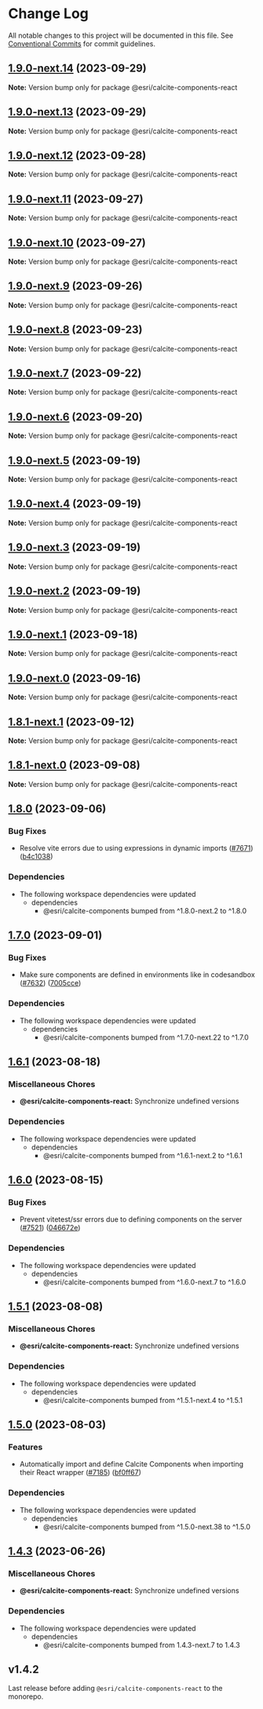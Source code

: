 # Change Log

All notable changes to this project will be documented in this file.
See [Conventional Commits](https://conventionalcommits.org) for commit guidelines.

## [1.9.0-next.14](https://github.com/Esri/calcite-design-system/compare/@esri/calcite-components-react@1.9.0-next.13...@esri/calcite-components-react@1.9.0-next.14) (2023-09-29)

**Note:** Version bump only for package @esri/calcite-components-react

## [1.9.0-next.13](https://github.com/Esri/calcite-design-system/compare/@esri/calcite-components-react@1.9.0-next.12...@esri/calcite-components-react@1.9.0-next.13) (2023-09-29)

**Note:** Version bump only for package @esri/calcite-components-react

## [1.9.0-next.12](https://github.com/Esri/calcite-design-system/compare/@esri/calcite-components-react@1.9.0-next.11...@esri/calcite-components-react@1.9.0-next.12) (2023-09-28)

**Note:** Version bump only for package @esri/calcite-components-react

## [1.9.0-next.11](https://github.com/Esri/calcite-design-system/compare/@esri/calcite-components-react@1.9.0-next.10...@esri/calcite-components-react@1.9.0-next.11) (2023-09-27)

**Note:** Version bump only for package @esri/calcite-components-react

## [1.9.0-next.10](https://github.com/Esri/calcite-design-system/compare/@esri/calcite-components-react@1.9.0-next.9...@esri/calcite-components-react@1.9.0-next.10) (2023-09-27)

**Note:** Version bump only for package @esri/calcite-components-react

## [1.9.0-next.9](https://github.com/Esri/calcite-design-system/compare/@esri/calcite-components-react@1.9.0-next.8...@esri/calcite-components-react@1.9.0-next.9) (2023-09-26)

**Note:** Version bump only for package @esri/calcite-components-react

## [1.9.0-next.8](https://github.com/Esri/calcite-design-system/compare/@esri/calcite-components-react@1.9.0-next.7...@esri/calcite-components-react@1.9.0-next.8) (2023-09-23)

**Note:** Version bump only for package @esri/calcite-components-react

## [1.9.0-next.7](https://github.com/Esri/calcite-design-system/compare/@esri/calcite-components-react@1.9.0-next.6...@esri/calcite-components-react@1.9.0-next.7) (2023-09-22)

**Note:** Version bump only for package @esri/calcite-components-react

## [1.9.0-next.6](https://github.com/Esri/calcite-design-system/compare/@esri/calcite-components-react@1.9.0-next.5...@esri/calcite-components-react@1.9.0-next.6) (2023-09-20)

**Note:** Version bump only for package @esri/calcite-components-react

## [1.9.0-next.5](https://github.com/Esri/calcite-design-system/compare/@esri/calcite-components-react@1.9.0-next.4...@esri/calcite-components-react@1.9.0-next.5) (2023-09-19)

**Note:** Version bump only for package @esri/calcite-components-react

## [1.9.0-next.4](https://github.com/Esri/calcite-design-system/compare/@esri/calcite-components-react@1.9.0-next.3...@esri/calcite-components-react@1.9.0-next.4) (2023-09-19)

**Note:** Version bump only for package @esri/calcite-components-react

## [1.9.0-next.3](https://github.com/Esri/calcite-design-system/compare/@esri/calcite-components-react@1.9.0-next.2...@esri/calcite-components-react@1.9.0-next.3) (2023-09-19)

**Note:** Version bump only for package @esri/calcite-components-react

## [1.9.0-next.2](https://github.com/Esri/calcite-design-system/compare/@esri/calcite-components-react@1.9.0-next.1...@esri/calcite-components-react@1.9.0-next.2) (2023-09-19)

**Note:** Version bump only for package @esri/calcite-components-react

## [1.9.0-next.1](https://github.com/Esri/calcite-design-system/compare/@esri/calcite-components-react@1.9.0-next.0...@esri/calcite-components-react@1.9.0-next.1) (2023-09-18)

**Note:** Version bump only for package @esri/calcite-components-react

## [1.9.0-next.0](https://github.com/Esri/calcite-design-system/compare/@esri/calcite-components-react@1.8.1-next.1...@esri/calcite-components-react@1.9.0-next.0) (2023-09-16)

**Note:** Version bump only for package @esri/calcite-components-react

## [1.8.1-next.1](https://github.com/Esri/calcite-design-system/compare/@esri/calcite-components-react@1.8.1-next.0...@esri/calcite-components-react@1.8.1-next.1) (2023-09-12)

**Note:** Version bump only for package @esri/calcite-components-react

## [1.8.1-next.0](https://github.com/Esri/calcite-design-system/compare/@esri/calcite-components-react@1.8.0...@esri/calcite-components-react@1.8.1-next.0) (2023-09-08)

**Note:** Version bump only for package @esri/calcite-components-react

## [1.8.0](https://github.com/Esri/calcite-design-system/compare/@esri/calcite-components-react@1.7.0...@esri/calcite-components-react@1.8.0) (2023-09-06)

### Bug Fixes

- Resolve vite errors due to using expressions in dynamic imports ([#7671](https://github.com/Esri/calcite-design-system/issues/7671)) ([b4c1038](https://github.com/Esri/calcite-design-system/commit/b4c1038c05ab01958e630fddd5c997f4e080f9fb))

### Dependencies

- The following workspace dependencies were updated
  - dependencies
    - @esri/calcite-components bumped from ^1.8.0-next.2 to ^1.8.0

## [1.7.0](https://github.com/Esri/calcite-design-system/compare/@esri/calcite-components-react@1.6.1...@esri/calcite-components-react@1.7.0) (2023-09-01)

### Bug Fixes

- Make sure components are defined in environments like in codesandbox ([#7632](https://github.com/Esri/calcite-design-system/issues/7632)) ([7005cce](https://github.com/Esri/calcite-design-system/commit/7005cce95835193c8fc8ab41ad47b64abe9de66e))

### Dependencies

- The following workspace dependencies were updated
  - dependencies
    - @esri/calcite-components bumped from ^1.7.0-next.22 to ^1.7.0

## [1.6.1](https://github.com/Esri/calcite-design-system/compare/@esri/calcite-components-react@1.6.0...@esri/calcite-components-react@1.6.1) (2023-08-18)

### Miscellaneous Chores

- **@esri/calcite-components-react:** Synchronize undefined versions

### Dependencies

- The following workspace dependencies were updated
  - dependencies
    - @esri/calcite-components bumped from ^1.6.1-next.2 to ^1.6.1

## [1.6.0](https://github.com/Esri/calcite-design-system/compare/@esri/calcite-components-react@1.5.1...@esri/calcite-components-react@1.6.0) (2023-08-15)

### Bug Fixes

- Prevent vitetest/ssr errors due to defining components on the server ([#7521](https://github.com/Esri/calcite-design-system/issues/7521)) ([046672e](https://github.com/Esri/calcite-design-system/commit/046672e8a0145b4519f438f1819d515031e14eb3))

### Dependencies

- The following workspace dependencies were updated
  - dependencies
    - @esri/calcite-components bumped from ^1.6.0-next.7 to ^1.6.0

## [1.5.1](https://github.com/Esri/calcite-design-system/compare/@esri/calcite-components-react@1.5.0...@esri/calcite-components-react@1.5.1) (2023-08-08)

### Miscellaneous Chores

- **@esri/calcite-components-react:** Synchronize undefined versions

### Dependencies

- The following workspace dependencies were updated
  - dependencies
    - @esri/calcite-components bumped from ^1.5.1-next.4 to ^1.5.1

## [1.5.0](https://github.com/Esri/calcite-design-system/compare/@esri/calcite-components-react@1.4.3...@esri/calcite-components-react@1.5.0) (2023-08-03)

### Features

- Automatically import and define Calcite Components when importing their React wrapper ([#7185](https://github.com/Esri/calcite-design-system/issues/7185)) ([bf0ff67](https://github.com/Esri/calcite-design-system/commit/bf0ff6737f882005f925031171ae9c9d57b41579))

### Dependencies

- The following workspace dependencies were updated
  - dependencies
    - @esri/calcite-components bumped from ^1.5.0-next.38 to ^1.5.0

## [1.4.3](https://github.com/Esri/calcite-design-system/compare/@esri/calcite-components-react@1.4.2...@esri/calcite-components-react@1.4.3) (2023-06-26)

### Miscellaneous Chores

- **@esri/calcite-components-react:** Synchronize undefined versions

### Dependencies

- The following workspace dependencies were updated
  - dependencies
    - @esri/calcite-components bumped from 1.4.3-next.7 to 1.4.3

## v1.4.2

Last release before adding `@esri/calcite-components-react` to the monorepo.
